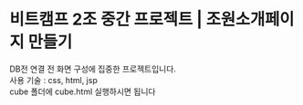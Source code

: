 # 비트캠프 2조 중간 프로젝트 | 조원소개페이지 만들기 <br>
DB전 연결 전 화면 구성에 집중한 프로젝트입니다. <br>
사용 기술 : css, html, jsp <br>
cube 폴더에 cube.html 실행하시면 됩니다 <br>
